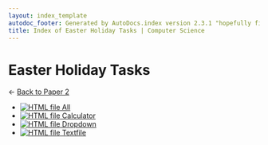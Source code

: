 ```yaml
---
layout: index_template
autodoc_footer: Generated by AutoDocs.index version 2.3.1 "hopefully fix indexes" ⓒ Starwort, 2020
title: Index of Easter Holiday Tasks | Computer Science
---
```


# **Easter Holiday Tasks**

← [Back to Paper 2](..)

- [![HTML file](https://img.icons8.com/windows/512/03dac6/regular-document.png) All](./all.html)
- [![HTML file](https://img.icons8.com/windows/512/03dac6/regular-document.png) Calculator](./calculator.html)
- [![HTML file](https://img.icons8.com/windows/512/03dac6/regular-document.png) Dropdown](./dropdown.html)
- [![HTML file](https://img.icons8.com/windows/512/03dac6/regular-document.png) Textfile](./textfile.html)
